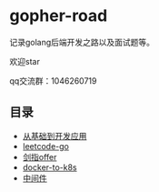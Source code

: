 # gopher-road

记录golang后端开发之路以及面试题等。

欢迎star

qq交流群：1046260719

## 目录

* [从基础到开发应用](gopher)
* [leetcode-go](leetcode-go)
* [剑指offer](剑指offer)
* [docker-to-k8s](docker-to-k8s)
* [中间件](middlewares)
